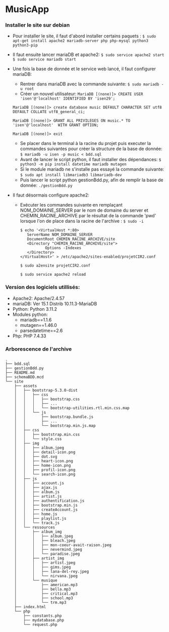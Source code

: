 # MusicApp

### Installer le site sur debian

- Pour installer le site, il faut d'abord installer certains paquets :
    `$ sudo apt-get install apache2 mariadb-server php php-mysql python3 python3-pip`
- Il faut ensuite lancer mariaDB et apache2:
    `$ sudo service apache2 start`
    `$ sudo service mariadb start`

- Une fois la base de donnée et le service web lancé, il faut configurer mariaDB:
    - Rentrer dans mariaDB avec la commande suivante:
        `$ sudo mariadb -u root`
    - Créer un nouvel utilisateur:
    `MariaDB [(none)]> CREATE USER 'isen'@'localhost' IDENTIFIED BY 'isen29';`
    
    `MariaDB [(none)]> create database music DEFAULT CHARACTER SET utf8 DEFAULT COLLATE utf8_general_ci;`

    `MariaDB [(none)]> GRANT ALL PRIVILEGES ON music.* TO 'isen'@'localhost'  WITH GRANT OPTION;`
    
    `MariaDB [(none)]> exit`
    - Se placer dans le terminal à la racine du projet puis executer la commandes suivantes pour créer la structure de la base de donnée:
    `$ mariadb -u isen -p music < bdd.sql`
    - Avant de lancer le script python, il faut installer des dépendances:
    `$ python3 -m pip install datetime mariadb mutagen`
    - Si le module mariadb ne s'installe pas essayé la commande suivante:
    `$ sudo apt install libmariadb3 libmariadb-dev`
    - Puis lancer le script python gestionBdd.py, afin de remplir la base de donnée:
    `./gestionBdd.py`
- Il faut désormais configure apache2:
    - Exécuter les commandes suivante en remplaçant NOM_DOMAINE_SERVER par le nom de domaine du server et CHEMIN_RACINE_ARCHIVE par le résultat de la commande 'pwd' lorsque l'on de place dans la racine de l'archive :
    `$ sudo -i`

         ```
        $ echo '<VirtualHost *:80>
            ServerName NOM_DOMAINE_SERVER
            DocumentRoot CHEMIN_RACINE_ARCHIVE/site
            <Directory "CHEMIN_RACINE_ARCHIVE/site">
                    Options -Indexes
            </Directory>
        </VirtualHost>' > /etc/apache2/sites-enabled/projetCIR2.conf
        ```
        
        `$ sudo a2ensite projetCIR2.conf`
        
        `$ sudo service apache2 reload`

### Version des logiciels utillisés:

- Apache2: Apache/2.4.57
- mariaDB: Ver 15.1 Distrib 10.11.3-MariaDB
- Python: Python 3.11.2
- Modules python:
    - mariadb==1.1.6
    - mutagen==1.46.0
    - parsedatetime==2.6
- Php: PHP 7.4.33

### Arborescence de l'archive

```
.
├── bdd.sql
├── gestionBdd.py
├── README.md
├── schemaBDD.mcd
└── site
    ├── assets
    │   ├── bootstrap-5.3.0-dist
    │   │   ├── css
    │   │   │   ├── bootstrap.css
    │   │   │   ├── ...
    │   │   │   └── bootstrap-utilities.rtl.min.css.map
    │   │   └── js
    │   │       ├── bootstrap.bundle.js
    │   │       ├── ...
    │   │       └── bootstrap.min.js.map
    │   ├── css
    │   │   ├── bootstrap.min.css
    │   │   └── style.css
    │   ├── img
    │   │   ├── album.jpeg
    │   │   ├── detail-icon.png
    │   │   ├── dot.svg
    │   │   ├── heart-icon.png
    │   │   ├── home-icon.png
    │   │   ├── profil-icon.png
    │   │   └── search-icon.png
    │   ├── js
    │   │   ├── account.js
    │   │   ├── ajax.js
    │   │   ├── album.js
    │   │   ├── artist.js
    │   │   ├── authentification.js
    │   │   ├── bootstrap.min.js
    │   │   ├── createAccount.js
    │   │   ├── home.js
    │   │   ├── playlist.js
    │   │   └── track.js
    │   └── ressources
    │       ├── album_img
    │       │   ├── album.jpeg
    │       │   ├── bleach.jpeg
    │       │   ├── mon-coeur-avait-raison.jpeg
    │       │   ├── nevermind.jpeg
    │       │   └── paradise.jpeg
    │       ├── artist_img
    │       │   ├── artist.jpeg
    │       │   ├── gims.jpeg
    │       │   ├── lana-del-rey.jpeg
    │       │   └── nirvana.jpeg
    │       └── musique
    │           ├── american.mp3
    │           ├── bella.mp3
    │           ├── critical.mp3
    │           ├── school.mp3
    │           └── trm.mp3
    ├── index.html
    └── php
        ├── constants.php
        ├── mydatabase.php
        └── request.php
```
